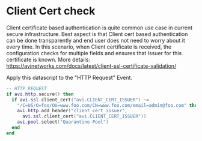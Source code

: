 # Client Cert check
Client certificate based authentication is quite common use case in current secure infrastructure. Best aspect
is that Client cert based authentication can be done transparently and end user does not need to worry about
it every time. In this scenario, when Client certificate is received, the configuration checks for multiple fields
and ensures that Issuer for this certificate is known. More details: https://avinetworks.com/docs/latest/client-ssl-certificate-validation/

Apply this datascript to the "HTTP Request" Event.

```lua
-- HTTP_REQUEST
if avi.http.secure() then
  if avi.ssl.client_cert("avi.CLIENT_CERT_ISSUER") ~=
    "/C=US/O=foo/OU=www.foo.com/CN=www.foo.com/email=admin@foo.com" then
    avi.http.add_header("client_cert_issuer",
      avi.ssl.client_cert("avi.CLIENT_CERT_ISSUER"))
    avi.pool.select("Quarantine-Pool")
  end
end
```
